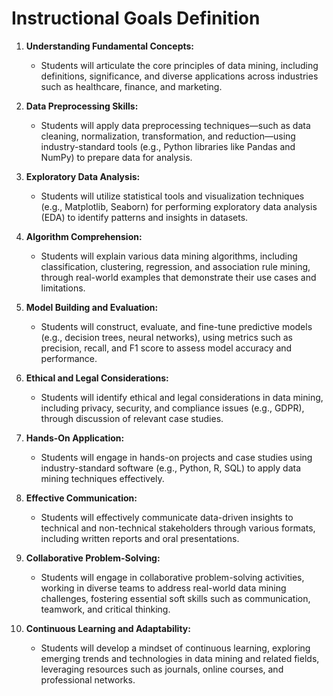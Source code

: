 Instructional Goals Definition
==============================

1. **Understanding Fundamental Concepts:**
   - Students will articulate the core principles of data mining, including definitions, significance, and diverse applications across industries such as healthcare, finance, and marketing.

2. **Data Preprocessing Skills:**
   - Students will apply data preprocessing techniques—such as data cleaning, normalization, transformation, and reduction—using industry-standard tools (e.g., Python libraries like Pandas and NumPy) to prepare data for analysis.

3. **Exploratory Data Analysis:**
   - Students will utilize statistical tools and visualization techniques (e.g., Matplotlib, Seaborn) for performing exploratory data analysis (EDA) to identify patterns and insights in datasets.

4. **Algorithm Comprehension:**
   - Students will explain various data mining algorithms, including classification, clustering, regression, and association rule mining, through real-world examples that demonstrate their use cases and limitations.

5. **Model Building and Evaluation:**
   - Students will construct, evaluate, and fine-tune predictive models (e.g., decision trees, neural networks), using metrics such as precision, recall, and F1 score to assess model accuracy and performance.

6. **Ethical and Legal Considerations:**
   - Students will identify ethical and legal considerations in data mining, including privacy, security, and compliance issues (e.g., GDPR), through discussion of relevant case studies.

7. **Hands-On Application:**
   - Students will engage in hands-on projects and case studies using industry-standard software (e.g., Python, R, SQL) to apply data mining techniques effectively.

8. **Effective Communication:**
   - Students will effectively communicate data-driven insights to technical and non-technical stakeholders through various formats, including written reports and oral presentations.

9. **Collaborative Problem-Solving:**
   - Students will engage in collaborative problem-solving activities, working in diverse teams to address real-world data mining challenges, fostering essential soft skills such as communication, teamwork, and critical thinking.

10. **Continuous Learning and Adaptability:**
    - Students will develop a mindset of continuous learning, exploring emerging trends and technologies in data mining and related fields, leveraging resources such as journals, online courses, and professional networks.